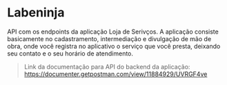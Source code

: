 # Labeninja

API com os endpoints da aplicação Loja de Serivços. A aplicação consiste basicamente no cadastramento, intermediação e divulgação de mão de obra, onde 
você registra no aplicativo o serviço que você presta, deixando seu contato e o seu
horário de atendimento.


> Link da documentação para API do backend da aplicação: https://documenter.getpostman.com/view/11884929/UVRGF4ve